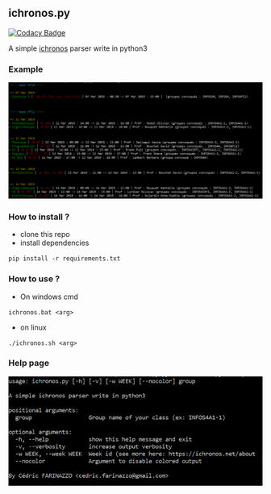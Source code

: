 ## ichronos.py

[![Codacy Badge](https://api.codacy.com/project/badge/Grade/8577a22dfdd84cf08d8bbf05ad796dec)](https://www.codacy.com/app/cedricfarinazzo/ichronos.py?utm_source=github.com&amp;utm_medium=referral&amp;utm_content=cedricfarinazzo/ichronos.py&amp;utm_campaign=Badge_Grade)

A simple [ichronos](https://ichronos.net/) parser write in python3

### Example
![Example](images/output.png)

### How to install ?
- clone this repo
- install dependencies
```
pip install -r requirements.txt
```
### How to use ?

- On windows cmd
```
ichronos.bat <arg>
```

- on linux
```
./ichronos.sh <arg>
```

### Help page
![help page](images/help.png)
